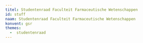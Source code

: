 ```yaml
---
titel: Studentenraad Faculteit Farmaceutische Wetenschappen
id: stuff
naam: Studentenraad Faculteit Farmaceutische Wetenschappen
konvent: gsr
themes:
  -  studentenraad
---
```

